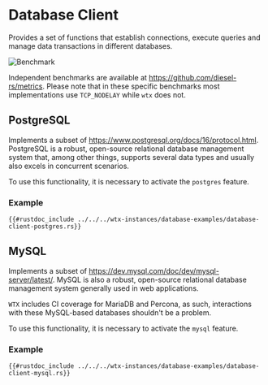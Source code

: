 
# Database Client

Provides a set of functions that establish connections, execute queries and manage data transactions in different databases.

![Benchmark](https://i.imgur.com/vf2tYxY.jpeg)

Independent benchmarks are available at <https://github.com/diesel-rs/metrics>. Please note that in these specific benchmarks most implementations use `TCP_NODELAY` while `wtx` does not.

## PostgreSQL

Implements a subset of <https://www.postgresql.org/docs/16/protocol.html>. PostgreSQL is a robust, open-source relational database management system that, among other things, supports several data types and usually also excels in concurrent scenarios.

To use this functionality, it is necessary to activate the `postgres` feature.

### Example

```rust,edition2024,no_run
{{#rustdoc_include ../../../wtx-instances/database-examples/database-client-postgres.rs}}
```

## MySQL

Implements a subset of <https://dev.mysql.com/doc/dev/mysql-server/latest/>. MySQL is also a robust, open-source relational database management system generally used in web applications.

`WTX` includes CI coverage for MariaDB and Percona, as such, interactions with these MySQL-based databases shouldn't be a problem.

To use this functionality, it is necessary to activate the `mysql` feature.

### Example

```rust,edition2024,no_run
{{#rustdoc_include ../../../wtx-instances/database-examples/database-client-mysql.rs}}
```